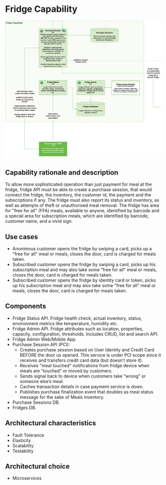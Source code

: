 # Fridge Capability  

![image](../Images/Fridge.png) 

## Capability rationale and description

To allow more sophisticated operation than just payment for meal at the fridge, fridge API must be able to create a purchase session, that would connect the fridge, the inventory, the customer id, the payment and the subscriptions if any.
The fridge must also report its status and inventory, as well as attempts of theft or unauthorised meal removal.
The fridge has area for "free for all" (FFA) meals, available to anyone, identified by barcode and a special area for subscription meals, which are identified by barcode, customer name, and a vivid sign.

## Use cases

* Anonimous customer opens the fridge by swiping a card, picks up a "free for all" meal or meals, closes the door, card is charged for meals taken.
* Subscribed customer opens the fridge by swiping a card, picks up his subscription meal and may also take some "free for all" meal or meals, closes the door, card is charged for meals taken.
* Subscribed customer opens the fridge by identity card or token, picks up his subscription meal and may also take some "free for all" meal or meals, closes the door, card is charged for meals taken.


## Components

* Fridge Status API. Fridge health check, actual inventory, status, environment metrics like temperature, humidity etc.
* Fridge Admin API. Fridge attributes such as location, properties, capacity, configuration, thresholds. Includes CRUD, list and search API.
* Fridge Admin Web/Mobile App.
* Purchase Session API (PCI): 
    - Creates purchase session based on User Identity and Credit Card BEFORE the door us opened. This service is under PCI scope since it receives and transfers credit card data (but doesn’t store it).
    - Receives "meal touched" notifications from fridge device when meals are “touched” or moved by customers. 
    - Sends signal back to device when customers take “wrong” or someone else’s meal.
    - Caches transaction details in case payment service is down.
    - Publishes purchase finalization event that doubles as meal status message for the sake of Meals Inventory.
* Purchase Sessions DB.
* Fridges DB.

## Architectural characteristics

* Fault Tolerance
* Elasticity
* Scalability
* Testability

## Architectural choice

* Microservices